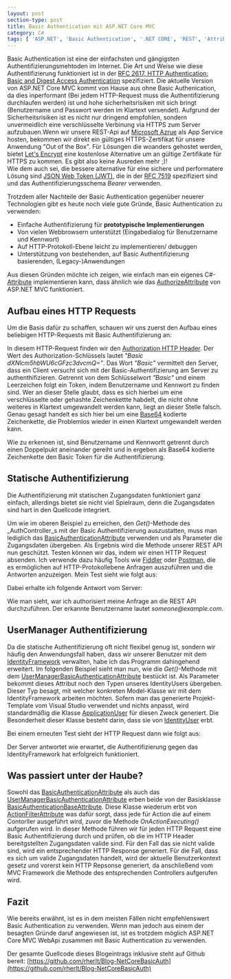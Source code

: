 ```yaml
---
layout: post
section-type: post
title: Basic Authentication mit ASP.NET Core MVC
category: C#
tags: [ 'ASP.NET', 'Basic Authentication', '.NET CORE', 'REST', 'Attribute', 'C#', 'Azure', 'MVC']
---
```


Basic Authentication ist eine der einfachsten und gängigsten Authentifizierungsmehtoden im Internet. Die Art und Weise wie diese 
Authentifizierung funktioniert ist in der [RFC 2617, HTTP Authentication: Basic and Digest Access Authentication](http://www.ietf.org/rfc/rfc2617.txt) spezifiziert. Die aktuelle Version von ASP.NET Core MVC kommt von Hause aus ohne Basic Authenication, da dies inperformant (Bei jedem HTTP-Request muss die Authentifizierung durchlaufen werden) ist und hohe sicherheitsrisiken mit sich bringt (Benutzername und Passwort werden im Klartext versendet). Aufgrund der Sicherheitsrisiken ist es nicht nur dringend empfohlen, sondern unvermeidlich eine verschlüsselte Verbinung via HTTPS zum Server aufzubauen.Wenn wir unsere REST-Api auf [Microsoft Azrue](https://azure.microsoft.com) als App Service hosten, bekommen wir direkt ein gültiges HTTPS-Zertifikat für unsere Anwendung "Out of the Box". Für Lösungen die woanders gehostet werden, bietet [Let's Encrypt](https://letsencrypt.org/) eine kostenlose Alternative um an gültige Zertifikate für HTTPS zu kommen. Es gibt also keine Ausreden mehr ;)!  
Wie dem auch sei, die bessere alternative für eine sichere und performatere Lösung sind [JSON Web Token (JWT)](https://jwt.io/), die in der [RFC 7519](https://tools.ietf.org/html/rfc7519) spezifiziert sind und das Authentifizierungsschema _Bearer_ verwenden.  

Trotzdem aller Nachteile der Basic Authentication gegenüber neuerer Technologien gibt es heute noch viele gute Gründe, Basic Authentication zu verwenden:
* Einfache Authentifizierung für **prototypische Implementierungen**
* Von vielen Webbrowsern unterstützt (Eingabedialog für Benutzername und Kennwort)
* Auf HTTP-Protokoll-Ebene leicht zu implementieren/ debuggen
* Unterstützung von bestehenden, auf Basic Authentifizierung basierenden, (Legacy-)Anwendungen

Aus diesen Gründen möchte ich zeigen, wie einfach man ein eigenes C#-[Attribute](https://msdn.microsoft.com/en-us/library/system.attribute(v=vs.110).aspx) implementieren kann, dass ähnlich wie das [AuthorizeAttribute](https://msdn.microsoft.com/en-us/library/system.web.mvc.authorizeattribute(v=vs.118).aspx) von ASP.NET MVC funktioniert.

## Aufbau eines HTTP Requests
Um die Basis dafür zu schaffen, schauen wir uns zuerst den Aufbau eines beliebigen HTTP-Requests mit Basic Authentifizierung an:

<script src="https://gist.github.com/rherlt/2f43632666823e00d8c0f220e55f521e.js"></script>

In diesem HTTP-Request finden wir den [Authorization HTTP Header](https://de.wikipedia.org/wiki/HTTP-Authentifizierung). Der Wert des Authorization-Schlüssels lautet _"Basic dXNlcm5hbWU6cGFzc3dvcmQ="_. Das Wort _"Basic"_ vermittelt den Server, dass ein Client versucht sich mit der Basic-Authentifizierung am Server zu authenthifizieren. Getrennt von dem Schlüsselwort _"Basic"_ und einem Leerzeichen folgt ein Token, indem Benutzername und Kennwort zu finden sind. Wer an dieser Stelle glaubt, dass es sich hierbei um eine verschlüsselte oder gehashte Zeichenkettte habdelt, die nicht ohne weiteres in Klartext umgewandelt werden kann, liegt an dieser Stelle falsch. Genau gesagt handelt es sich hier bei um eine [Base64](https://de.wikipedia.org/wiki/Base64) kodierte Zeichenkette, die Problemlos wieder in einen Klartext umgewandelt werden kann.

<script src="https://gist.github.com/rherlt/38564e61bf5dce2c35979944c5b6061b.js"></script>

Wie zu erkennen ist, sind Benutzername und Kennwortt getrennt durch einen Doppelpukt aneinander gereiht und in ergeben als Base64 kodierte Zeichenkette den Basic Token für die Authentifizierung.

## Statische Authentifizierung

Die Authentifizierung mit statischen  Zugangsdaten funktioniert ganz einfach, allerdings bietet sie nicht viel Spielraum, denn die Zugangsdaten sind hart in den Quellcode integriert. 

<script src="https://gist.github.com/rherlt/f9a67e5bf6efb2d5bbdecf0ee36af8b3.js"></script>

Um wie im oberen Beispiel zu erreichen, den _Get()_-Methode des _AuthController_s mit der Basic Authentifizierung auszustatten, muss man lediglich das [BasicAuthenticationAttribute](https://github.com/rherlt/Blog-NetCoreBasicAuth/blob/master/src/com.rherlt.NetCoreBasicAuth/BasicAuthentication/BasicAuthenticationAttribute.cs) verwenden und als Parameter die Zugangsdaten übergeben. Als Ergebnis wird die Methode unserer REST API nun geschützt. Testen können wir das, indem wir einen HTTP Request absenden. Ich verwende dazu häufig Tools wie [Fiddler](http://www.telerik.com/fiddler) oder [Postman](https://www.getpostman.com/), die es ermöglichen auf HTTP-Protokollebene Anfragen auszuführen und die Antworten anzuzeigen. Mein Test sieht wie folgt aus: 

<script src="https://gist.github.com/rherlt/b7059042aa13eb0d9c1219c16c72aeed.js"></script>

Dabei erhalte ich folgende Antwort vom Server: 

<script src="https://gist.github.com/rherlt/8bf2d263c3a289274c96a896c13458f4.js"></script>

Wie man sieht, war ich authorisiert meine Anfrage an die REST API durchzuführen. Der erkannte Benutzername lautet _someone@example.com_.
## UserManager Authentifizierung
Da die statische Authentifizierung oft nicht flexibel genug ist, sondern wir häufig den Anwendungsfall haben, dass wir unserer Benutzer mit dem [IdentityFramework](https://docs.microsoft.com/en-us/aspnet/core/security/authentication/identity) verwalten, habe ich das Programm dahingehend erweitert. Im folgenden Beispiel sieht man nun, wie die _Get()_-Methode mit dem [UserManagerBasicAuthenticationAttribute](https://github.com/rherlt/Blog-NetCoreBasicAuth/blob/master/src/com.rherlt.NetCoreBasicAuth/BasicAuthentication/UserManagerBasicAuthenticationAttribute.cs) bestückt ist. Als Parameter bekommt dieses Attribut noch den Typen unseres IdentityUsers übergeben. Dieser Typ besagt, mit welcher konkreten Model-Klasse wir mit dem IdentityFramework arbeiten möchten. Sofern man das generierte Projekt-Template vom Visual Studio verwendet und nichts anpasst, wird standardmäßig die Klasse [ApplicationUser](https://github.com/rherlt/Blog-NetCoreBasicAuth/blob/master/src/com.rherlt.NetCoreBasicAuth.WebApplication/Models/ApplicationUser.cs) für diesen Zweck generiert. Die Besonderheit dieser Klasse besteht darin, dass sie von [IdentityUser](https://msdn.microsoft.com/en-us/library/dn613256(v=vs.108).aspx) erbt.

<script src="https://gist.github.com/rherlt/e84d2ca93955c20ed1306e884012c103.js"></script>

Bei einem erneuten Test sieht der HTTP Request dann wie folgt aus:

<script src="https://gist.github.com/rherlt/98bf8bf8117dbce8be354514d85a527a.js"></script>

Der Server antwortet wie erwartet, die Authentifizierung gegen das IdentityFramework hat erfolgreich funktioniert.

<script src="https://gist.github.com/rherlt/c0d1945a06a1710e93abaf87a0f97595.js"></script>

## Was passiert unter der Haube?
Sowohl das [BasicAuthenticationAttribute](https://github.com/rherlt/Blog-NetCoreBasicAuth/blob/master/src/com.rherlt.NetCoreBasicAuth/BasicAuthentication/BasicAuthenticationAttribute.cs) als auch das [UserManagerBasicAuthenticationAttribute](https://github.com/rherlt/Blog-NetCoreBasicAuth/blob/master/src/com.rherlt.NetCoreBasicAuth/BasicAuthentication/UserManagerBasicAuthenticationAttribute.cs) erben beide von der Basisklasse [BasicAuthenticationBaseAttribute](https://github.com/rherlt/Blog-NetCoreBasicAuth/blob/master/src/com.rherlt.NetCoreBasicAuth/BasicAuthentication/BasicAuthenticationBaseAttribute.cs). Diese Klasse wiederum erbt von [ActionFilterAttribute](https://msdn.microsoft.com/de-de/library/system.web.mvc.actionfilterattribute(v=vs.118).aspx) was dafür sorgt, dass jede für Action die auf einem Contorller ausgeführt wird, zuvor die Methode _OnActionExecuting()_ aufgerufen wird. In dieser Methode führen wir für jeden HTTP Request eine Basic Authentifizierung durch und prüfen, ob die im HTTP Header bereitgstellten Zugangsdaten valide sind. Für den Fall das sie nicht valide sind, wird ein entsprechender HTTP Response generiert. Für die Fall, dass es sich um valide Zugangsdaten handelt, wird der aktuelle Benutzerkontext gesetz und vorerst kein HTTP Repsonse generiert, da anschließend vom MVC Framework die Methode des entsprechenden Controllers aufgerufen wird.

## Fazit
Wie bereits erwähnt, ist es in dem meisten Fällen nicht empfehlenswert Basic Authentication zu verwenden. Wenn man jedoch aus einem der besagten Gründe daruf angewiesen ist, ist es trotzdem möglich ASP.NET Core MVC WebApi zusammen mit Basic Authentication zu verwenden.

Der gesamte Quellcode dieses Blogeintrags inklusive steht auf Github bereit: [https://github.com/rherlt/Blog-NetCoreBasicAuth](https://github.com/rherlt/Blog-NetCoreBasicAuth)